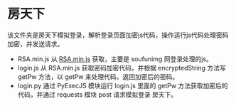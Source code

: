 # 房天下
该文件夹是房天下模拟登录，解析登录页面加密js代码，操作运行js代码处理密码加密，并发送请求。<br>


* RSA.min.js 从 [RSA.min.js](https://static.soufunimg.com/passport/commonjs/RSA.min.js) 获取，主要是 soufunimg 网登录处理的js。
* login.js 从 RSA.min.js 获取密码加密代码，并根据 encryptedString 方法写 getPw 方法，以 getPw 来处理代码，返回加密后的密码。
* login.py 通过 PyExecJS 模块运行 login.js 里面的 getPw 方法获取加密后的代码，并通过 requests 模块 post 请求模拟登录 房天下。
